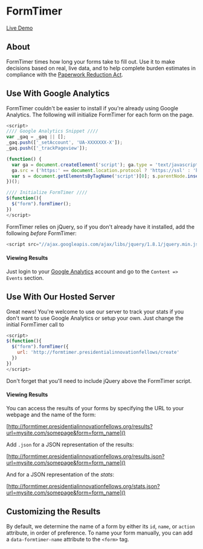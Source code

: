 # FormTimer

[Live Demo](http://formtimer.presidentialinnovationfellows.org/example)

## About

FormTimer times how long your forms take to fill out. Use it to make decisions based on real, live data, and to help complete burden estimates in compliance with the [Paperwork Reduction Act](http://www.archives.gov/federal-register/laws/paperwork-reduction/).

## Use With Google Analytics

FormTimer couldn't be easier to install if you're already using Google Analytics. The following will initialize FormTimer for each form on the page.

```javascript
<script>
//// Google Analytics Snippet ////
var _gaq = _gaq || [];
_gaq.push(['_setAccount', 'UA-XXXXXXX-X']);
_gaq.push(['_trackPageview']);

(function() {
  var ga = document.createElement('script'); ga.type = 'text/javascript'; ga.async = true;
  ga.src = ('https:' == document.location.protocol ? 'https://ssl' : 'http://www') + '.google-analytics.com/ga.js';
  var s = document.getElementsByTagName('script')[0]; s.parentNode.insertBefore(ga, s);
})();

//// Initialize FormTimer ////
$(function(){
  $("form").formTimer();
})
</script>
```

FormTimer relies on jQuery, so if you don't already have it installed, add the following *before* FormTimer:

```javascript
<script src="//ajax.googleapis.com/ajax/libs/jquery/1.8.1/jquery.min.js"></script>
```

#### Viewing Results

Just login to your [Google Analytics]() account and go to the `Content => Events` section.

## Use With Our Hosted Server

Great news! You're welcome to use our server to track your stats if you don't want to use Google Analytics or setup your own. Just change the initial FormTimer call to

```javascript
<script>
$(function(){
  $("form").formTimer({
    url: 'http://formtimer.presidentialinnovationfellows/create'
  })
})
</script>
```

Don't forget that you'll need to include jQuery above the FormTimer script.

#### Viewing Results

You can access the results of your forms by specifying the URL to your webpage and the name of the form:

[http://formtimer.presidentialinnovationfellows.org/results?url=mysite.com/somepage&form=form_name]()

Add `.json` for a JSON representation of the results:

[http://formtimer.presidentialinnovationfellows.org/results.json?url=mysite.com/somepage&form=form_name]()

And for a JSON representation of the *stats*:

[http://formtimer.presidentialinnovationfellows.org/stats.json?url=mysite.com/somepage&form=form_name]()

## Customizing the Results

By default, we determine the name of a form by either its `id`, `name`, or `action` attribute, in order of preference. To name your form manually, you can add a `data-formtimer-name` attribute to the `<form>` tag.